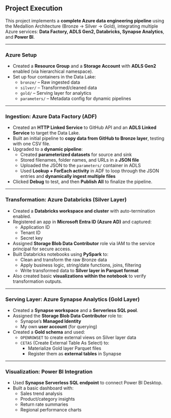 ## Project Execution

This project implements a **complete Azure data engineering pipeline** using the Medallion Architecture (Bronze → Silver → Gold), integrating multiple Azure services: **Data Factory, ADLS Gen2, Databricks, Synapse Analytics**, and **Power BI**.

---

### Azure Setup

- Created a **Resource Group** and a **Storage Account** with **ADLS Gen2** enabled (via hierarchical namespace).
- Set up four containers in the Data Lake:
  - `bronze/` – Raw ingested data
  - `silver/` – Transformed/cleaned data
  - `gold/` – Serving layer for analytics
  - `parameters/` – Metadata config for dynamic pipelines

---

### Ingestion: Azure Data Factory (ADF)

- Created an **HTTP Linked Service** to GitHub API and an **ADLS Linked Service** to target the Data Lake.
- Built an initial pipeline to **copy data from GitHub to Bronze layer**, testing with one CSV file.
- Upgraded to a **dynamic pipeline**:
  - Created **parameterized datasets** for source and sink
  - Stored filenames, folder names, and URLs in a **JSON file**
  - Uploaded the JSON to the `parameters/` container in ADLS
  - Used **Lookup + ForEach activity** in ADF to loop through the JSON entries and **dynamically ingest multiple files**
- Clicked **Debug** to test, and then **Publish All** to finalize the pipeline.

---

### Transformation: Azure Databricks (Silver Layer)

- Created a **Databricks workspace and cluster** with auto-termination enabled.
- Registered an app in **Microsoft Entra ID (Azure AD)** and captured:
  - Application ID
  - Tenant ID
  - Secret key
- Assigned **Storage Blob Data Contributor** role via IAM to the service principal for secure access.
- Built Databricks notebooks using **PySpark** to:
  - Clean and transform the raw Bronze data
  - Apply business logic, string/date functions, joins, filtering
  - Write transformed data to **Silver layer in Parquet format**
- Also created basic **visualizations within the notebook** to verify transformation outputs.

---

### Serving Layer: Azure Synapse Analytics (Gold Layer)

- Created a **Synapse workspace** and a **Serverless SQL pool**.
- Assigned the **Storage Blob Data Contributor** role to:
  - Synapse’s **Managed Identity**
  - My own **user account** (for querying)
- Created a **Gold schema** and used:
  - `OPENROWSET` to create external views on Silver layer data
  - `CETAS` (Create External Table As Select) to:
    - Materialize Gold layer Parquet files
    - Register them as **external tables** in Synapse

---

### Visualization: Power BI Integration

- Used **Synapse Serverless SQL endpoint** to connect Power BI Desktop.
- Built a basic dashboard with:
  - Sales trend analysis
  - Product/category insights
  - Return rate summaries
  - Regional performance charts
